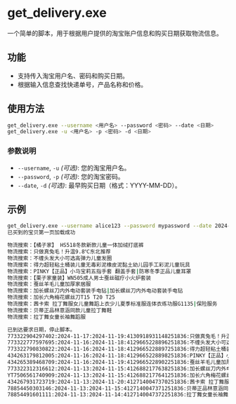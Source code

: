 # get_delivery.exe

一个简单的脚本，用于根据用户提供的淘宝账户信息和购买日期获取物流信息。

## 功能

- 支持传入淘宝用户名、密码和购买日期。
- 根据输入信息查找快递单号，产品名称和价格。

## 使用方法

```bash
get_delivery.exe --username <用户名> --password <密码> --date <日期>
get_delivery.exe -u <用户名> -p <密码> -d <日期>
```

### 参数说明

- `--username`, `-u` *(可选)*: 您的淘宝用户名。
- `--password`, `-p` *(可选)*: 您的淘宝密码。
- `--date`, `-d` *(可选)*: 最早购买日期（格式：YYYY-MM-DD）。

## 示例

```bash
get_delivery.exe --username alice123 --password mypassword --date 2024-01-01
已买到的宝贝第一页加载成功

物流搜索：【橘子家】 HS518冬款新款儿童一体加绒打底裤
物流搜索：只做真兔毛！升温9.8℃东北推荐
物流搜索：不缠头发大小可选高弹力儿童发圈
物流搜索：得力超轻粘土桶装儿童无毒彩泥橡皮泥黏土幼儿园手工彩泥儿童玩具
物流搜索：PINKY【正品】小马宝莉五指手套 翻盖手套|防寒冬季正品儿童耳罩
物流搜索：【栗子家童装】WN505成人男士蚕丝磁疗小火炉套装
物流搜索：蚕丝羊毛儿童加厚家居服
物流搜索：加长螺丝刀内外电动套装手电钻|加长螺丝刀内外电动套装手电钻
物流搜索：加长六角梅花螺丝刀T15 T20 T25
物流搜索：茜卡索 拉丁舞服女儿童舞蹈上衣少儿夏季标准服连体衣练功服G1135|保险服务
物流搜索：贝蒂正品林意涵同款儿童拉丁舞鞋
物流搜索：拉丁舞女童长袖舞蹈服

已到达要求日期，停止脚本。
773322904297402:2024-11-17:2024-11-19:4130918931148251836:只做真兔毛！升温9.8℃东北推荐:124.98:
773322777597695:2024-11-16:2024-11-18:4129665228896251836:不缠头发大小可选高弹力儿童发圈:11.8:
773322790830822:2024-11-16:2024-11-18:4129665228897251836:得力超轻粘土桶装儿童无毒彩泥橡皮泥黏土幼儿园手工彩泥儿童玩具:13.67:
434263179812005:2024-11-16:2024-11-18:4129665228898251836:PINKY【正品】小马宝莉五指手套 翻盖手套|防寒冬季正品儿童耳罩:29.8:
434265389468709:2024-11-16:2024-11-19:4129665228902251836:蚕丝羊毛儿童加厚家居服:29.99:
773322312316612:2024-11-13:2024-11-15:4126882177638251836:加长螺丝刀内外电动套装手电钻|加长螺丝刀内外电动套装手电钻:9.0:
YT7506561740909:2024-11-13:2024-11-15:4126882177641251836:加长六角梅花螺丝刀T15 T20 T25:7.28:
434267931723719:2024-11-13:2024-11-20:4127140047370251836:茜卡索 拉丁舞服女儿童舞蹈上衣少儿夏季标准服连体衣练功服G1135|保险服务:53.1:
78854450303146:2024-11-13:2024-11-15:4127140047371251836:贝蒂正品林意涵同款儿童拉丁舞鞋:99.0:
78854491601111:2024-11-13:2024-11-14:4127140047372251836:拉丁舞女童长袖舞蹈服:28.13:
```
